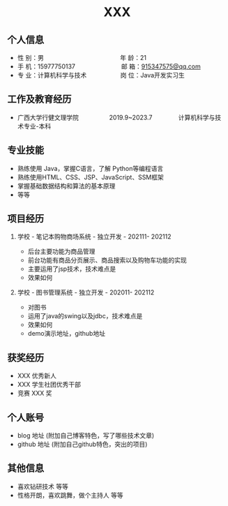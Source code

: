  <center>
     <h1>XXX</h1>
 </center>

## 个人信息 

* 性 别：男&emsp;&emsp;&emsp;&emsp;&emsp;&emsp;&emsp;&emsp;&emsp;&emsp;&emsp;&emsp;&ensp;年 龄：21  
* 手 机：15977750137 &emsp;&emsp;&emsp;&emsp;&emsp;&emsp;&ensp;&ensp;   邮 箱：915347575@qq.com    
* 专 业：计算机科学与技术 &emsp;&emsp;&emsp;&emsp;&emsp; 岗 位：Java开发实习生

## 工作及教育经历
     
* 广西大学行健文理学院&emsp;&emsp;&emsp;&emsp;&emsp;2019.9~2023.7&emsp;&emsp;&emsp;&emsp; 计算机科学与技术专业-本科  

## 专业技能

* 熟练使用 Java，掌握C语言，了解 Python等编程语言
* 熟练使用HTML、CSS、JSP、JavaScript、SSM框架
* 掌握基础数据结构和算法的基本原理
* 等等

## 项目经历

1. 学校 - 笔记本购物商场系统 - 独立开发 - 202111- 202112 
    * 后台主要功能为商品管理
    * 前台功能有商品分页展示、商品搜索以及购物车功能的实现
    * 主要运用了jsp技术，技术难点是
    * 效果如何
 

2. 学校 - 图书管理系统 - 独立开发 - 202011- 202112 
    * 对图书 
    * 运用了java的swing以及jdbc，技术难点是
    * 效果如何
    * demo演示地址，github地址 

## 获奖经历
* XXX 优秀新人
* XXX 学生社团优秀干部
* 竞赛 XXX 奖

## 个人账号 
* blog 地址 (附加自己博客特色，写了哪些技术文章)
* github 地址 (附加自己github特色，突出的项目)

## 其他信息 
* 喜欢钻研技术 等等
* 性格开朗，喜欢跳舞，做个主持人 等等 


